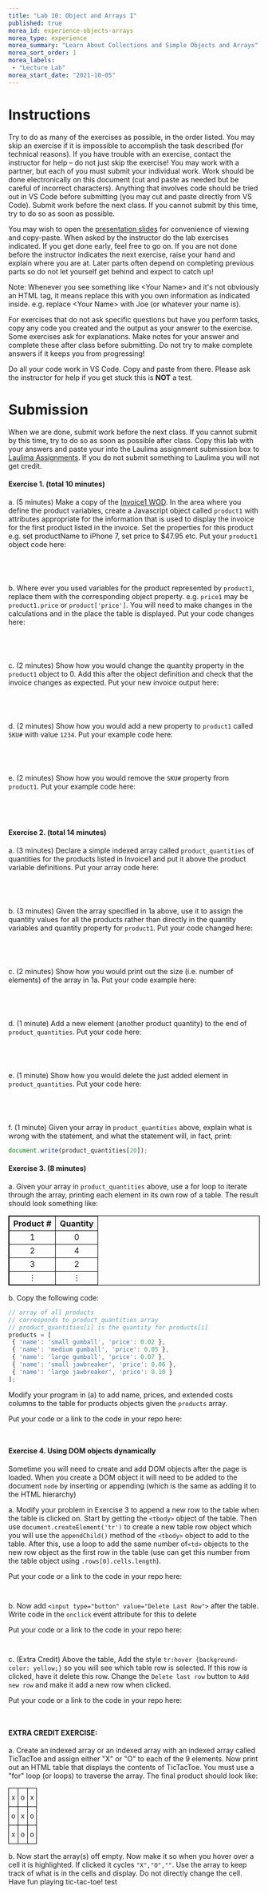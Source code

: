 ```yaml
--- 
title: "Lab 10: Object and Arrays I" 
published: true 
morea_id: experience-objects-arrays
morea_type: experience 
morea_summary: "Learn About Collections and Simple Objects and Arrays"
morea_sort_order: 1 
morea_labels:
 - "Lecture Lab"
morea_start_date: "2021-10-05"
---
```


# Instructions
Try to do as many of the exercises as possible, in the order listed. You may skip an exercise if it is impossible to accomplish the task described (for technical reasons). If you have trouble with an exercise, contact the instructor for help – do not just skip the exercise! You may work with a partner, but each of you must submit your individual work. Work should be done electronically on this document (cut and paste as needed but be careful of incorrect characters). Anything that involves code should be tried out in VS Code before submitting (you may cut and paste directly from VS Code). Submit work before the next class. If you cannot submit by this time, try to do so as soon as possible.

You may wish to open the [presentation slides](ITM352_Objects_Arrays.ppt) for convenience of viewing and copy-paste. When asked by the instructor do the lab exercises indicated. If you get done early, feel free to go on. If you are not done before the instructor indicates the next exercise, raise your hand and explain where you are at. Later parts often depend on completing previous parts so do not let yourself get behind and expect to catch up!

Note: Whenever you see something like \<Your Name\> and it's not obviously an HTML tag, it means replace this with you own information as indicated inside. e.g. replace \<Your Name\> with Joe (or whatever your name is).

For exercises that do not ask specific questions but have you perform tasks, copy any code you created and the output as your answer to the exercise. Some exercises ask for explanations. Make notes for your answer and complete these after class before submitting. Do not try to make complete answers if it keeps you from progressing!

Do all your code work in VS Code. Copy and paste from there. Please ask the instructor for help if you get stuck this is **NOT** a test.

# Submission
When we are done, submit work before the next class. If you cannot submit by this time, try to do so as soon as possible after class. Copy this lab with your answers and paste your into the Laulima assignment submission box to [Laulima Assignments](https://laulima.hawaii.edu). If you do not submit something to Laulima you will not get credit.

#### Exercise 1. (total 10 minutes)
a. (5 minutes) Make a copy of the [Invoice1 WOD](../../morea/060.expressions-operators/experience-invoice1.html). In the area where you define the product variables, create a Javascript object called `product1` with attributes appropriate for the information that is used to display the invoice for the first product listed in the invoice. Set the properties for this product e.g. set productName to iPhone 7, set price to $47.95 etc. Put your `product1` object code here:
```




```


b. Where ever you used variables for the product represented by `product1`, replace them with the corresponding object property. e.g. `price1` may be `product1.price` or `product['price']`. You will need to make changes in the calculations and in the place the table is displayed. Put your code changes here:
```




```


c. (2 minutes) Show how you would change the quantity property in the `product1` object to 0. Add this after the object definition and check that the invoice changes as expected. Put your new invoice output here:
```




```

d. (2 minutes) Show how you would add a new property to `product1` called `SKU#` with value `1234`. Put your example code here:
```




```

e. (2 minutes) Show how you would remove the `SKU#` property from `product1`. Put your example code here:
```




```

#### Exercise 2. (total 14 minutes)
a. (3 minutes) Declare a simple indexed array called `product_quantities` of quantities for the products listed in Invoice1 and put it above the product variable definitions. Put your array code here:
```




```

b. (3 minutes) Given the array specified in 1a above, use it to assign the quantity values for all the products rather than directly in the quantity variables and quantity property for `product1`. Put your code changed here:
```




```


c. (2 minutes) Show how you would print out the size (i.e. number of elements) of the array in 1a. Put your code example here:
```




```


d. (1 minute) Add a new element (another product quantity) to the end of `product_quantities`. Put your code here:
```




```

e. (1 minute) Show how you would delete the just added element in `product_quantities`. Put your code here:
```




```

f. (1 minute) Given your array in `product_quantities` above, explain what is wrong with the statement, and what the statement will, in fact, print:

```Javascript
document.write(product_quantities[20]);
```

#### Exercise 3. (8 minutes)
a. Given your array in `product_quantities` above, use a for loop to iterate through the array, printing each element in its own row of a table. The result should look something like:

<table style="border: 1px solid black;text-align: center;">
<tr style="border: 1px solid black;"><th style="border: 1px solid black;">Product #</th><th>Quantity</th></tr>
<tr style="border: 1px solid black;"><td style="border: 1px solid black;">1</td><td>0</td></tr>
<tr style="border: 1px solid black;"><td style="border: 1px solid black;">2</td><td>4</td></tr>
<tr style="border: 1px solid black;"><td style="border: 1px solid black;">3</td><td>2</td></tr>
<tr style="border: 1px solid black;"><td style="border: 1px solid black;">&vellip;</td><td>&vellip;</td></tr>
</table>

b. Copy the following code:

```Javascript 
// array of all products
// corresponds to product_quantities array
// product_quantities[i] is the quantity for products[i]
products = [
 { 'name': 'small gumball', 'price': 0.02 },
 { 'name': 'medium gumball', 'price': 0.05 },
 { 'name': 'large gumball', 'price': 0.07 },
 { 'name': 'small jawbreaker', 'price': 0.06 },
 { 'name': 'large jawbreaker', 'price': 0.10 }
];
```
Modify your program in (a) to add name, prices, and extended costs columns to the table for products objects given the `products` array.

Put your code or a link to the code in your repo here:
```


```

#### Exercise 4. Using DOM objects dynamically
Sometime you will need to create and add DOM objects after the page is loaded. When you create a DOM object it will need to be added to the document `node` by inserting or appending (which is the same as adding it to the HTML hierarchy)

a. Modify your problem in Exercise 3 to append a new row to the table when the table is clicked on. Start by getting the `<tbody>` object of the table. Then use `document.createElement('tr')` to create a new table row object which you will use the `appendChild()` method of the `<tbody>` object to add to the table. After this, use a loop to add the same number of`<td>` objects to the new row object as the first row in the table (use can get this number from the table object  using `.rows[0].cells.length`). 

Put your code or a link to the code in your repo here:
```


```

b. Now add `<input type="button" value="Delete Last Row">` after the table. Write code in the `onclick` event attribute for this to delete 

Put your code or a link to the code in your repo here:
```


```

c. (Extra Credit) Above the table, Add the style `tr:hover {background-color: yellow;}` so you will see which table row is selected. If this row is clicked, have it delete this row. Change the `Delete last row` button to `Add new row` and make it add a new row when clicked.

Put your code or a link to the code in your repo here:
```


```

#### EXTRA CREDIT EXERCISE: 
a. Create an indexed array or an indexed array with an indexed array called TicTacToe and assign either "X" or "O" to each of the 9 elements. Now print out an HTML table that displays the contents of TicTacToe. You must use a "for" loop (or loops) to traverse the array. The final product should look like:

<style type="text/css">
.tg  {border-collapse:collapse;border-spacing:0;}
.tg td{font-family:Arial, sans-serif;font-size:14px;padding:10px 5px;border-style:solid;border-width:1px;overflow:hidden;word-break:normal;border-color:black;}
.tg th{font-family:Arial, sans-serif;font-size:14px;font-weight:normal;padding:10px 5px;border-style:solid;border-width:1px;overflow:hidden;word-break:normal;border-color:black;}
.tg .tg-baqh{text-align:center;vertical-align:top}
</style>
<table class="tg">
  <tr>
    <th class="tg-baqh">x</th>
    <th class="tg-baqh">o</th>
    <th class="tg-baqh">x</th>
  </tr>
  <tr>
    <td class="tg-baqh">o</td>
    <td class="tg-baqh">x</td>
    <td class="tg-baqh">o</td>
  </tr>
  <tr>
    <td class="tg-baqh">x</td>
    <td class="tg-baqh">o</td>
    <td class="tg-baqh">o</td>
  </tr>
</table>  

b. Now start the array(s) off empty. Now make it so when you hover over a cell it is highlighted. If clicked it cycles `"X","O",""`. Use the array to keep track of what is in the cells and display. Do not directly change the cell. Have fun playing tic-tac-toe!
test
